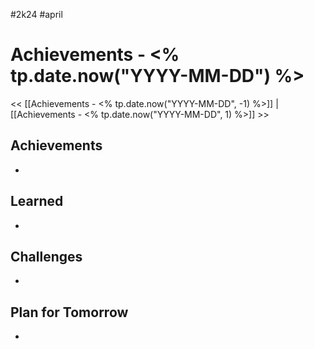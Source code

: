  #2k24 #april
# Achievements - <% tp.date.now("YYYY-MM-DD") %>

<< [[Achievements - <% tp.date.now("YYYY-MM-DD", -1) %>]] | [[Achievements - <% tp.date.now("YYYY-MM-DD", 1) %>]] >>
## Achievements
- 

## Learned
- 

## Challenges
- 

## Plan for Tomorrow
- 




